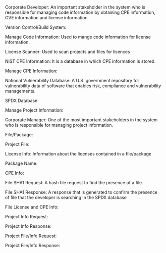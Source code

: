 Corporate Developer: An important stakeholder in the system who is responsible for managing code information by obtaining CPE information, CVE information and license information

Version Control/Build System:

Manage Code Information: Used to mange code information for license information.

License Scanner: Used to scan projects and files for lisences

NIST CPE Information: It is a database in which CPE information is stored.

Manage CPE Information:

National Vulnerability Database: A U.S. government repository for vulnerability data of software that enables risk, compliance and vulnerability managements.

SPDX Database:

Manage Project Information:

Corporate Manager: One of the most important stakeholders in the system who is responsible for managing project information.

File/Package: 

Project File:

License Info: Information about the licenses contained in a file/package

Package Name:

CPE Info:

File SHA1 Request: A hash file request to find the presence of a file.

File SHA1 Response: A response that is generated to confirm the presence of file that the developer is searching in the SPDX database

File License and CPE Info:

Project Info Request: 

Project Info Response:

Project File/Info Request:

Project File/Info Response:
